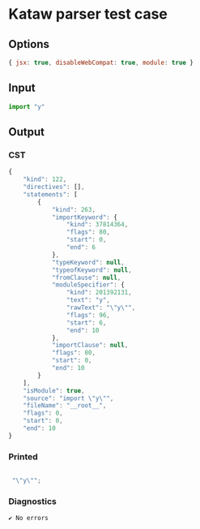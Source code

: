 # Kataw parser test case

## Options

`````js
{ jsx: true, disableWebCompat: true, module: true }
`````

## Input

`````js
import "y"
`````

## Output

### CST

```javascript
{
    "kind": 122,
    "directives": [],
    "statements": [
        {
            "kind": 263,
            "importKeyword": {
                "kind": 37814364,
                "flags": 80,
                "start": 0,
                "end": 6
            },
            "typeKeyword": null,
            "typeofKeyword": null,
            "fromClause": null,
            "moduleSpecifier": {
                "kind": 201392131,
                "text": "y",
                "rawText": "\"y\"",
                "flags": 96,
                "start": 6,
                "end": 10
            },
            "importClause": null,
            "flags": 80,
            "start": 0,
            "end": 10
        }
    ],
    "isModule": true,
    "source": "import \"y\"",
    "fileName": "__root__",
    "flags": 0,
    "start": 0,
    "end": 10
}
```

### Printed

```javascript

 "\"y\"";
```

### Diagnostics

```javascript
✔ No errors
```

